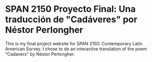 # SPAN 2150 Proyecto Final: Una traducción de "Cadáveres" por Néstor Perlongher

This is my final project website for SPAN 2150: Contemporary Latin American Survey. I chose to do an interactive translation of the poem "Cadavers" by Néstor Perlongher.
